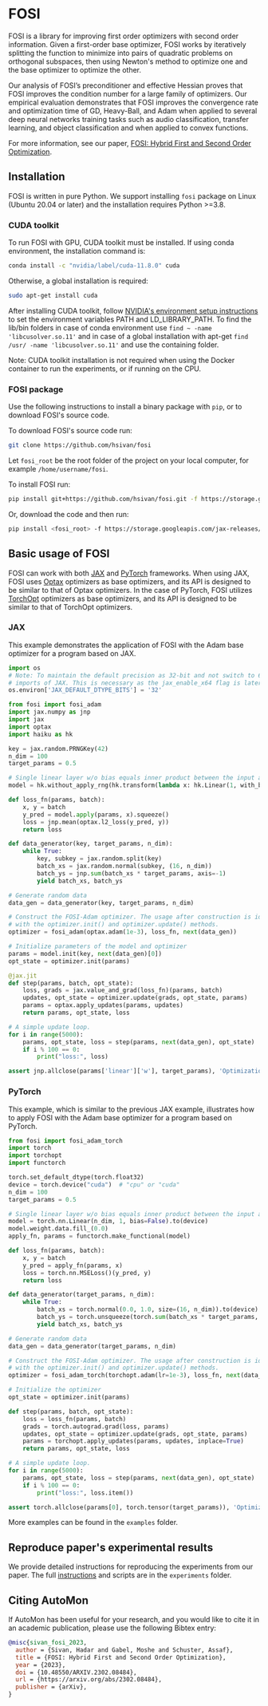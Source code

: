 # FOSI

FOSI is a library for improving first order optimizers with second order information.
Given a first-order base optimizer, 
FOSI works by iteratively splitting the function to minimize into pairs of quadratic problems on orthogonal subspaces,
then using Newton's method to optimize one and the base optimizer to optimize the other.

Our analysis of FOSI’s preconditioner and effective Hessian proves that FOSI improves the condition number for a large family of optimizers.
Our empirical evaluation demonstrates that FOSI improves the convergence rate and optimization time of GD, Heavy-Ball, and Adam when applied to several deep neural networks training tasks such as audio classification, transfer learning, and object classification and when applied to convex functions.

For more information, see our paper, [FOSI: Hybrid First and Second Order Optimization](https://arxiv.org/pdf/2302.08484.pdf).

## Installation

FOSI is written in pure Python.
We support installing `fosi` package on Linux (Ubuntu 20.04 or later) and the installation requires Python >=3.8.

### CUDA toolkit

To run FOSI with GPU, CUDA toolkit must be installed.
If using conda environment, the installation command is:
```bash
conda install -c "nvidia/label/cuda-11.8.0" cuda
```
Otherwise, a global installation is required:
```bash
sudo apt-get install cuda
```
After installing CUDA toolkit, follow [NVIDIA's environment setup instructions](https://docs.nvidia.com/cuda/cuda-installation-guide-linux/index.html#environment-setup)
to set the environment variables PATH and LD_LIBRARY_PATH.
To find the lib/bin folders in case of conda environment use `find ~ -name 'libcusolver.so.11'` and in case of a
global installation with apt-get `find /usr/ -name 'libcusolver.so.11'` and use the containing folder.

Note: CUDA toolkit installation is not required when using the Docker container to run the experiments, or if running on the CPU.


### FOSI package

Use the following instructions to install a
binary package with `pip`, or to download FOSI's source code.

To download FOSI's source code run:
```bash
git clone https://github.com/hsivan/fosi
```
Let `fosi_root` be the root folder of the project on your local computer, for example `/home/username/fosi`.

To install FOSI run:
```bash
pip install git+https://github.com/hsivan/fosi.git -f https://storage.googleapis.com/jax-releases/jax_cuda_releases.html
```
Or, download the code and then run:
```bash
pip install <fosi_root> -f https://storage.googleapis.com/jax-releases/jax_cuda_releases.html
```

## Basic usage of FOSI

FOSI can work with both [JAX](https://github.com/google/jax) and [PyTorch](https://github.com/pytorch/pytorch) frameworks.
When using JAX, FOSI uses [Optax](https://github.com/deepmind/optax) optimizers as base optimizers,
and its API is designed to be similar to that of Optax optimizers.
In the case of PyTorch, FOSI utilizes [TorchOpt](https://github.com/metaopt/torchopt) optimizers as base optimizers,
and its API is designed to be similar to that of TorchOpt optimizers.

### JAX
This example demonstrates the application of FOSI with the Adam base optimizer for a program based on JAX.

```python
import os
# Note: To maintain the default precision as 32-bit and not switch to 64-bit, set the following flag prior to any
# imports of JAX. This is necessary as the jax_enable_x64 flag is later set to True inside the Lanczos algorithm.
os.environ['JAX_DEFAULT_DTYPE_BITS'] = '32'

from fosi import fosi_adam
import jax.numpy as jnp
import jax
import optax
import haiku as hk

key = jax.random.PRNGKey(42)
n_dim = 100
target_params = 0.5

# Single linear layer w/o bias equals inner product between the input and the network parameters
model = hk.without_apply_rng(hk.transform(lambda x: hk.Linear(1, with_bias=False, w_init=hk.initializers.Constant(0.0))(x)))

def loss_fn(params, batch):
    x, y = batch
    y_pred = model.apply(params, x).squeeze()
    loss = jnp.mean(optax.l2_loss(y_pred, y))
    return loss

def data_generator(key, target_params, n_dim):
    while True:
        key, subkey = jax.random.split(key)
        batch_xs = jax.random.normal(subkey, (16, n_dim))
        batch_ys = jnp.sum(batch_xs * target_params, axis=-1)
        yield batch_xs, batch_ys

# Generate random data
data_gen = data_generator(key, target_params, n_dim)

# Construct the FOSI-Adam optimizer. The usage after construction is identical to that of Optax optimizers,
# with the optimizer.init() and optimizer.update() methods.
optimizer = fosi_adam(optax.adam(1e-3), loss_fn, next(data_gen))

# Initialize parameters of the model and optimizer
params = model.init(key, next(data_gen)[0])
opt_state = optimizer.init(params)

@jax.jit
def step(params, batch, opt_state):
    loss, grads = jax.value_and_grad(loss_fn)(params, batch)
    updates, opt_state = optimizer.update(grads, opt_state, params)
    params = optax.apply_updates(params, updates)
    return params, opt_state, loss

# A simple update loop.
for i in range(5000):
    params, opt_state, loss = step(params, next(data_gen), opt_state)
    if i % 100 == 0:
        print("loss:", loss)

assert jnp.allclose(params['linear']['w'], target_params), 'Optimization should retrieve the target params used to generate the data.'
```

### PyTorch
This example, which is similar to the previous JAX example, illustrates how to apply FOSI with the Adam base
optimizer for a program based on PyTorch.

```python
from fosi import fosi_adam_torch
import torch
import torchopt
import functorch

torch.set_default_dtype(torch.float32)
device = torch.device("cuda")  # "cpu" or "cuda"
n_dim = 100
target_params = 0.5

# Single linear layer w/o bias equals inner product between the input and the network parameters
model = torch.nn.Linear(n_dim, 1, bias=False).to(device)
model.weight.data.fill_(0.0)
apply_fn, params = functorch.make_functional(model)

def loss_fn(params, batch):
    x, y = batch
    y_pred = apply_fn(params, x)
    loss = torch.nn.MSELoss()(y_pred, y)
    return loss

def data_generator(target_params, n_dim):
    while True:
        batch_xs = torch.normal(0.0, 1.0, size=(16, n_dim)).to(device)
        batch_ys = torch.unsqueeze(torch.sum(batch_xs * target_params, dim=-1).to(device), -1)
        yield batch_xs, batch_ys

# Generate random data
data_gen = data_generator(target_params, n_dim)

# Construct the FOSI-Adam optimizer. The usage after construction is identical to that of TorchOpt optimizers,
# with the optimizer.init() and optimizer.update() methods.
optimizer = fosi_adam_torch(torchopt.adam(lr=1e-3), loss_fn, next(data_gen), device=device)

# Initialize the optimizer
opt_state = optimizer.init(params)

def step(params, batch, opt_state):
    loss = loss_fn(params, batch)
    grads = torch.autograd.grad(loss, params)
    updates, opt_state = optimizer.update(grads, opt_state, params)
    params = torchopt.apply_updates(params, updates, inplace=True)
    return params, opt_state, loss

# A simple update loop.
for i in range(5000):
    params, opt_state, loss = step(params, next(data_gen), opt_state)
    if i % 100 == 0:
        print("loss:", loss.item())

assert torch.allclose(params[0], torch.tensor(target_params)), 'Optimization should retrieve the target params used to generate the data.'
```

More examples can be found in the `examples` folder.

## Reproduce paper's experimental results

We provide detailed instructions for reproducing the experiments from our paper.
The full [instructions](experiments/README.md) and scripts are in the `experiments` folder.

## Citing AutoMon

If AutoMon has been useful for your research, and you would like to cite it in an academic
publication, please use the following Bibtex entry:
```bibtex
@misc{sivan_fosi_2023,
  author = {Sivan, Hadar and Gabel, Moshe and Schuster, Assaf},
  title = {FOSI: Hybrid First and Second Order Optimization},
  year = {2023},
  doi = {10.48550/ARXIV.2302.08484},
  url = {https://arxiv.org/abs/2302.08484},
  publisher = {arXiv},
}
```
